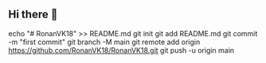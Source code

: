 ## Hi there 👋

<!--
**RonanVK18/RonanVK18** is a ✨ _special_ ✨ repository because its `README.md` (this file) appears on your GitHub profile.



Here are some ideas to get you started:

- 🔭 I’m currently working on ...
- 🌱 I’m currently learning ...
- 👯 I’m looking to collaborate on ...
- 🤔 I’m looking for help with ...
- 💬 Ask me about ...
- 📫 How to reach me: ...
- 😄 Pronouns: ...
- ⚡ Fun fact: ...
-->

echo "# RonanVK18" >> README.md
git init
git add README.md
git commit -m "first commit"
git branch -M main
git remote add origin https://github.com/RonanVK18/RonanVK18.git
git push -u origin main
